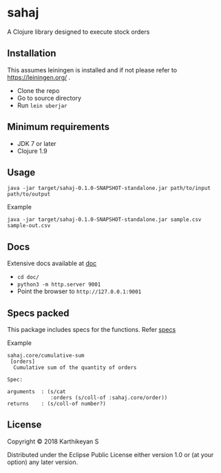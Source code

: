 # sahaj

A Clojure library designed to execute stock orders

## Installation

This assumes leiningen is installed and if not please refer to https://leiningen.org/ .

* Clone the repo
* Go to source directory
* Run `lein uberjar`

## Minimum requirements

* JDK 7 or later
* Clojure 1.9

## Usage

`java -jar target/sahaj-0.1.0-SNAPSHOT-standalone.jar path/to/input path/to/output`

Example

`java -jar target/sahaj-0.1.0-SNAPSHOT-standalone.jar sample.csv sample-out.csv`

## Docs

Extensive docs available at [doc](doc/)

* `cd doc/`
* `python3 -m http.server 9001`
* Point the browser to `http://127.0.0.1:9001`

## Specs packed

This package includes specs for the functions. Refer [specs](doc/specs.md)

Example

```
sahaj.core/cumulative-sum
 [orders]
  Cumulative sum of the quantity of orders

Spec:

arguments  : (s/cat
              :orders (s/coll-of :sahaj.core/order))
returns    : (s/coll-of number?)
```

## License

Copyright © 2018 Karthikeyan S

Distributed under the Eclipse Public License either version 1.0 or (at
your option) any later version.
